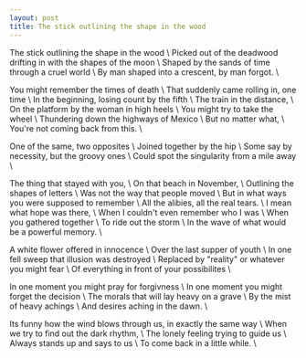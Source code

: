 ```yaml
---
layout: post
title: The stick outlining the shape in the wood
---
```


The stick outlining the shape in the wood \\
Picked out of the deadwood drifting in with the shapes of the moon \\
Shaped by the sands of time through a cruel world \\
By man shaped into a crescent, by man forgot. \\

You might remember the times of death \\
That suddenly came rolling in, one time \\
In the beginning, losing count by the fifth \\
The train in the distance, \\
On the platform by the woman in high heels \\
You might try to take the wheel \\
Thundering down the highways of Mexico \\
But no matter what, \\
You're not coming back from this. \\

One of the same, two opposites \\
Joined together by the hip \\
Some say by necessity, but the groovy ones \\
Could spot the singularity from a mile away \\

The thing that stayed with you, \\
On that beach in November, \\
Outlining the shapes of letters \\
Was not the way that people moved \\
But in what ways you were supposed to remember \\
All the alibies, all the real tears. \\
I mean what hope was there, \\
When I couldn't even remember who I was \\
When you gathered together \\
To ride out the storm \\
In the wave of what would be a powerful memory. \\

A white flower offered in innocence \\
Over the last supper of youth \\
In one fell sweep that illusion was destroyed \\
Replaced by "reality" or whatever you might fear \\
Of everything in front of your possibilites \\

In one moment you might pray for forgivness  \\
In one moment you might forget the decision \\
The morals that will lay heavy on a grave \\
By the mist of heavy achings \\
And desires aching in the dawn. \\

Its funny how the wind blows through us, in exactly the same way \\
When we try to find out the dark rhythm, \\
The lonely feeling trying to guide us \\
Always stands up and says to us \\
To come back in a little while. \\
